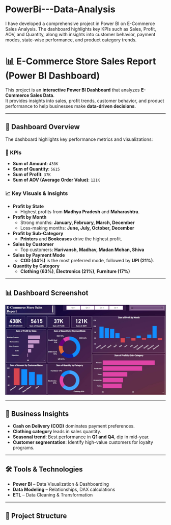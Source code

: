 # PowerBi---Data-Analysis
I have developed a comprehensive project in Power BI on E-Commerce Sales Analysis. The dashboard highlights key KPIs such as Sales, Profit, AOV, and Quantity, along with insights into customer behavior, payment modes, state-wise performance, and product category trends.
# 📊 E-Commerce Store Sales Report (Power BI Dashboard)

This project is an **interactive Power BI Dashboard** that analyzes **E-Commerce Sales Data**.  
It provides insights into sales, profit trends, customer behavior, and product performance to help businesses make **data-driven decisions**.

---

## 🚀 Dashboard Overview
The dashboard highlights key performance metrics and visualizations:

### 🔑 KPIs
- **Sum of Amount**: `438K`
- **Sum of Quantity**: `5615`
- **Sum of Profit**: `37K`
- **Sum of AOV (Average Order Value)**: `121K`

### 📈 Key Visuals & Insights
- **Profit by State**  
  - Highest profits from **Madhya Pradesh** and **Maharashtra**.
- **Profit by Month**  
  - Strong months: **January, February, March, December**  
  - Loss-making months: **June, July, October, December**
- **Profit by Sub-Category**  
  - **Printers** and **Bookcases** drive the highest profit.
- **Sales by Customer**  
  - Top customers: **Harivansh, Madhav, Madan Mohan, Shiva**
- **Sales by Payment Mode**  
  - **COD (44%)** is the most preferred mode, followed by **UPI (21%)**.
- **Quantity by Category**  
  - **Clothing (63%)**, **Electronics (21%)**, **Furniture (17%)**

---

## 📊 Dashboard Screenshot
![E-Commerce Dashboard](PowerBi%20Project%201.jpg)

---

## 🎯 Business Insights
- **Cash on Delivery (COD)** dominates payment preferences.  
- **Clothing category** leads in sales quantity.  
- **Seasonal trend**: Best performance in **Q1 and Q4**, dip in mid-year.  
- **Customer segmentation**: Identify high-value customers for loyalty programs.  

---

## 🛠️ Tools & Technologies
- **Power BI** – Data Visualization & Dashboarding  
- **Data Modeling** – Relationships, DAX calculations  
- **ETL** – Data Cleaning & Transformation  

---

## 📂 Project Structure
